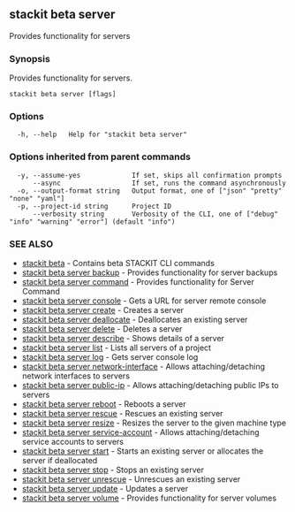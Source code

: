 ## stackit beta server

Provides functionality for servers

### Synopsis

Provides functionality for servers.

```
stackit beta server [flags]
```

### Options

```
  -h, --help   Help for "stackit beta server"
```

### Options inherited from parent commands

```
  -y, --assume-yes             If set, skips all confirmation prompts
      --async                  If set, runs the command asynchronously
  -o, --output-format string   Output format, one of ["json" "pretty" "none" "yaml"]
  -p, --project-id string      Project ID
      --verbosity string       Verbosity of the CLI, one of ["debug" "info" "warning" "error"] (default "info")
```

### SEE ALSO

* [stackit beta](./stackit_beta.md)	 - Contains beta STACKIT CLI commands
* [stackit beta server backup](./stackit_beta_server_backup.md)	 - Provides functionality for server backups
* [stackit beta server command](./stackit_beta_server_command.md)	 - Provides functionality for Server Command
* [stackit beta server console](./stackit_beta_server_console.md)	 - Gets a URL for server remote console
* [stackit beta server create](./stackit_beta_server_create.md)	 - Creates a server
* [stackit beta server deallocate](./stackit_beta_server_deallocate.md)	 - Deallocates an existing server
* [stackit beta server delete](./stackit_beta_server_delete.md)	 - Deletes a server
* [stackit beta server describe](./stackit_beta_server_describe.md)	 - Shows details of a server
* [stackit beta server list](./stackit_beta_server_list.md)	 - Lists all servers of a project
* [stackit beta server log](./stackit_beta_server_log.md)	 - Gets server console log
* [stackit beta server network-interface](./stackit_beta_server_network-interface.md)	 - Allows attaching/detaching network interfaces to servers
* [stackit beta server public-ip](./stackit_beta_server_public-ip.md)	 - Allows attaching/detaching public IPs to servers
* [stackit beta server reboot](./stackit_beta_server_reboot.md)	 - Reboots a server
* [stackit beta server rescue](./stackit_beta_server_rescue.md)	 - Rescues an existing server
* [stackit beta server resize](./stackit_beta_server_resize.md)	 - Resizes the server to the given machine type
* [stackit beta server service-account](./stackit_beta_server_service-account.md)	 - Allows attaching/detaching service accounts to servers
* [stackit beta server start](./stackit_beta_server_start.md)	 - Starts an existing server or allocates the server if deallocated
* [stackit beta server stop](./stackit_beta_server_stop.md)	 - Stops an existing server
* [stackit beta server unrescue](./stackit_beta_server_unrescue.md)	 - Unrescues an existing server
* [stackit beta server update](./stackit_beta_server_update.md)	 - Updates a server
* [stackit beta server volume](./stackit_beta_server_volume.md)	 - Provides functionality for server volumes

